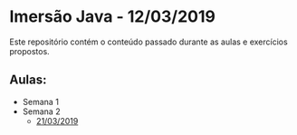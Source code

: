 
# Imersão Java - 12/03/2019

Este repositório contém o conteúdo passado durante as aulas e exercícios propostos.

## Aulas:
* Semana 1
* Semana 2
    * [21/03/2019](./aulas/2019_03_21.MD) 
